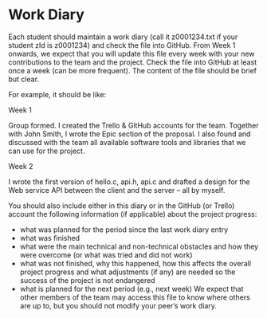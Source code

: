 
# Work Diary
Each student should maintain a work diary (call it z0001234.txt if your student
zId is z0001234) and check the file into GitHub.
From Week 1 onwards, we expect that you will update this file every week
with your new contributions to the team and the project. Check the file into
GitHub at least once a week (can be more frequent).
The content of the file should be brief but clear. 

For example, it should be like:

Week 1

Group formed. I created the Trello & GitHub accounts for the team. Together
with John Smith, I wrote the Epic section of the proposal. I also found and
discussed with the team all available software tools and libraries that we
can use for the project.

Week 2

I wrote the first version of hello.c, api.h, api.c and drafted a design for
the Web service API between the client and the server – all by myself.

You should also include either in this diary or in the GitHub (or Trello)
account the following information (if applicable) about the project progress:
- what was planned for the period since the last work diary entry
- what was finished
- what were the main technical and non-technical obstacles and how
they were overcome (or what was tried and did not work)
- what was not finished, why this happened, how this affects the overall
project progress and what adjustments (if any) are needed so the success
of the project is not endangered
- what is planned for the next period (e.g., next week)
We expect that other members of the team may access this file to know where
others are up to, but you should not modify your peer’s work diary.
